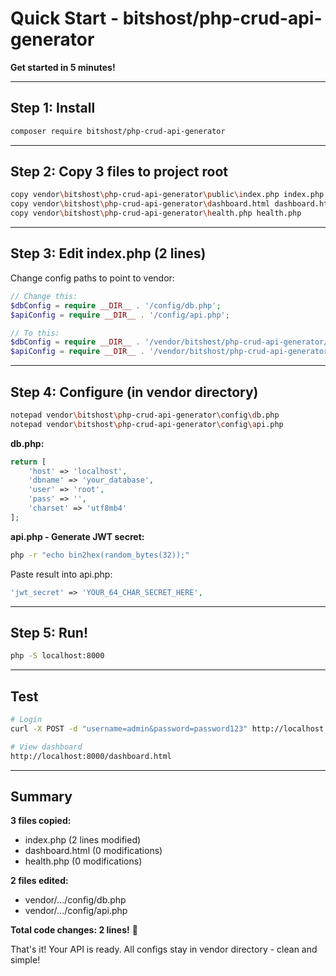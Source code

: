 # Quick Start - bitshost/php-crud-api-generator

**Get started in 5 minutes!**

---

## Step 1: Install

```bash
composer require bitshost/php-crud-api-generator
```

---

## Step 2: Copy 3 files to project root

```bash
copy vendor\bitshost\php-crud-api-generator\public\index.php index.php
copy vendor\bitshost\php-crud-api-generator\dashboard.html dashboard.html
copy vendor\bitshost\php-crud-api-generator\health.php health.php
```

---

## Step 3: Edit index.php (2 lines)

Change config paths to point to vendor:

```php
// Change this:
$dbConfig = require __DIR__ . '/config/db.php';
$apiConfig = require __DIR__ . '/config/api.php';

// To this:
$dbConfig = require __DIR__ . '/vendor/bitshost/php-crud-api-generator/config/db.php';
$apiConfig = require __DIR__ . '/vendor/bitshost/php-crud-api-generator/config/api.php';
```

---

## Step 4: Configure (in vendor directory)

```bash
notepad vendor\bitshost\php-crud-api-generator\config\db.php
notepad vendor\bitshost\php-crud-api-generator\config\api.php
```

**db.php:**
```php
return [
    'host' => 'localhost',
    'dbname' => 'your_database',
    'user' => 'root',
    'pass' => '',
    'charset' => 'utf8mb4'
];
```

**api.php - Generate JWT secret:**
```bash
php -r "echo bin2hex(random_bytes(32));"
```

Paste result into api.php:
```php
'jwt_secret' => 'YOUR_64_CHAR_SECRET_HERE',
```

---

## Step 5: Run!

```bash
php -S localhost:8000
```

---

## Test

```bash
# Login
curl -X POST -d "username=admin&password=password123" http://localhost:8000/?action=login

# View dashboard
http://localhost:8000/dashboard.html
```

---

## Summary

**3 files copied:**
- index.php (2 lines modified)
- dashboard.html (0 modifications)
- health.php (0 modifications)

**2 files edited:**
- vendor/.../config/db.php
- vendor/.../config/api.php

**Total code changes: 2 lines!** 🎉

That's it! Your API is ready. All configs stay in vendor directory - clean and simple!
